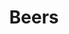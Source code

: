---
image: /images/beer.jpg
title: Beers
description: |-
    Beer is one of the oldest and most widely consumed alcoholic drinks in the world, and the third most popular drink overall after water and tea.
meal_menu: beers
order: 8
---